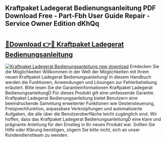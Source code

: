 ## Kraftpaket Ladegerat Bedienungsanleitung PDF Download Free - Part-Fbh User Guide Repair - Service Owner Edition dKhQq

# <h2><a href="http://df00f56.blite.top/?on=Kraftpaket+Ladegerat+Bedienungsanleitung">🔗Download 👉🔴 Kraftpaket Ladegerat Bedienungsanleitung</a></h2>

[![Kraftpaket Ladegerat Bedienungsanleitung new download](https://i.imgur.com/lujVjoI.png)](http://df00f56.blite.top/?on=Kraftpaket+Ladegerat+Bedienungsanleitung)
Entdecken Sie die Möglichkeiten Willkommen in der Welt der Möglichkeiten mit Ihrem neuen Kraftpaket Ladegerat Bedienungsanleitung! In diesem Handbuch werden die Funktionen, Anwendungen und Lösungen zur Fehlerbehebung erläutert. Bitte lesen Sie die Garantieinformationen Kraftpaket Ladegerat BedienungsanleitungD Für dieses Produkt gilt eine umfassende Garantie. Kraftpaket Ladegerat Bedienungsanleitung bietet Benutzern eine beeindruckende Sammlung erweiterter Funktionen wie Gestensteuerung, Freisprechfunktion, anpassbare Verknüpfungen und automatisierte Aufgaben, die alle über die Benutzeroberfläche leicht zugänglich sind. Wir hoffen, dass das Kraftpaket Ladegerat BedienungsanleitungD eine klare und prägnante Anleitung für den Einstieg in Ihr neues Produkt war. Sollten Sie Hilfe oder Klärung benötigen, zögern Sie bitte nicht, sich an unser Kundendienstteam zu wenden.
